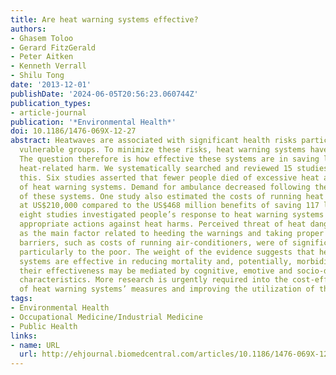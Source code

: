 ```yaml
---
title: Are heat warning systems effective?
authors:
- Ghasem Toloo
- Gerard FitzGerald
- Peter Aitken
- Kenneth Verrall
- Shilu Tong
date: '2013-12-01'
publishDate: '2024-06-05T20:56:23.060744Z'
publication_types:
- article-journal
publication: '*Environmental Health*'
doi: 10.1186/1476-069X-12-27
abstract: Heatwaves are associated with significant health risks particularly among
  vulnerable groups. To minimize these risks, heat warning systems have been implemented.
  The question therefore is how effective these systems are in saving lives and reducing
  heat-related harm. We systematically searched and reviewed 15 studies which examined
  this. Six studies asserted that fewer people died of excessive heat after the implementation
  of heat warning systems. Demand for ambulance decreased following the implementation
  of these systems. One study also estimated the costs of running heat warning systems
  at US$210,000 compared to the US$468 million benefits of saving 117 lives. The remaining
  eight studies investigated people’s response to heat warning systems and taking
  appropriate actions against heat harms. Perceived threat of heat dangers emerged
  as the main factor related to heeding the warnings and taking proper actions. However,
  barriers, such as costs of running air-conditioners, were of significant concern,
  particularly to the poor. The weight of the evidence suggests that heat warning
  systems are effective in reducing mortality and, potentially, morbidity. However,
  their effectiveness may be mediated by cognitive, emotive and socio-demographic
  characteristics. More research is urgently required into the cost-effectiveness
  of heat warning systems’ measures and improving the utilization of the services.
tags:
- Environmental Health
- Occupational Medicine/Industrial Medicine
- Public Health
links:
- name: URL
  url: http://ehjournal.biomedcentral.com/articles/10.1186/1476-069X-12-27
---
```

